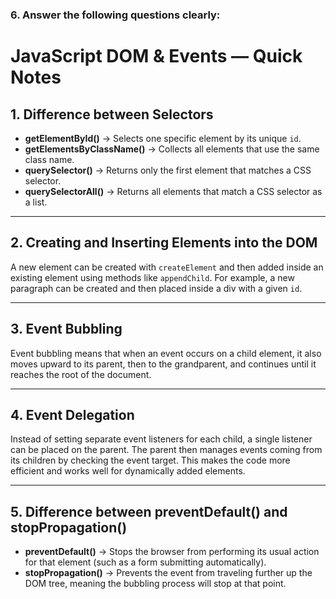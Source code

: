 ### 6. Answer the following questions clearly:
# JavaScript DOM & Events — Quick Notes

## 1. Difference between Selectors  
- **getElementById()** → Selects one specific element by its unique `id`.  
- **getElementsByClassName()** → Collects all elements that use the same class name.  
- **querySelector()** → Returns only the first element that matches a CSS selector.  
- **querySelectorAll()** → Returns all elements that match a CSS selector as a list.  

---

## 2. Creating and Inserting Elements into the DOM  
A new element can be created with `createElement` and then added inside an existing element using methods like `appendChild`. For example, a new paragraph can be created and then placed inside a div with a given `id`.  

---

## 3. Event Bubbling  
Event bubbling means that when an event occurs on a child element, it also moves upward to its parent, then to the grandparent, and continues until it reaches the root of the document.  

---

## 4. Event Delegation  
Instead of setting separate event listeners for each child, a single listener can be placed on the parent. The parent then manages events coming from its children by checking the event target. This makes the code more efficient and works well for dynamically added elements.  

---

## 5. Difference between preventDefault() and stopPropagation()  
- **preventDefault()** → Stops the browser from performing its usual action for that element (such as a form submitting automatically).  
- **stopPropagation()** → Prevents the event from traveling further up the DOM tree, meaning the bubbling process will stop at that point.  

